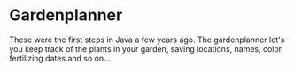 # Gardenplanner

These were the first steps in Java a few years ago. The gardenplanner let's you keep track of the plants in your garden, saving locations, names, color, fertilizing dates and so on...
